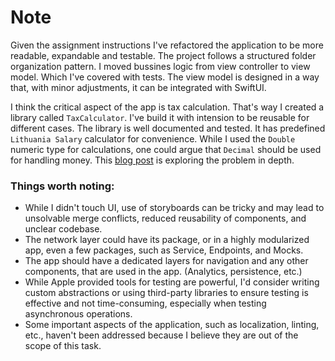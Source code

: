 # Note

Given the assignment instructions I've refactored the application to be more readable, expandable and testable. The project follows a structured folder organization pattern. I moved bussines logic from view controller to view model. Which I've covered with tests. The view model is designed in a way that, with minor adjustments, it can be integrated with SwiftUI.

I think the critical aspect of the app is tax calculation. That's way I created a library called `TaxCalculator`. I've build it with intension to be reusable for different cases. The library is well documented and tested. It has predefined `Lithuania Salary` calculator for convenience. While I used the `Double` numeric type for calculations, one could argue that `Decimal` should be used for handling money. This [blog post](https://www.jessesquires.com/blog/2022/02/01/decimal-vs-double/) is exploring the problem in depth.

### Things worth noting:

- While I didn't touch UI, use of storyboards can be tricky and may lead to unsolvable merge conflicts, reduced reusability of components, and unclear codebase.
- The network layer could have its package, or in a highly modularized app, even a few packages, such as Service, Endpoints, and Mocks.
- The app should have a dedicated layers for navigation and any other components, that are used in the app. (Analytics, persistence, etc.)
- While Apple provided tools for testing are powerful, I'd consider writing custom abstractions or using third-party libraries to ensure testing is effective and not time-consuming, especially when testing asynchronous operations. 
- Some important aspects of the application, such as localization, linting, etc., haven't been addressed because I believe they are out of the scope of this task.
